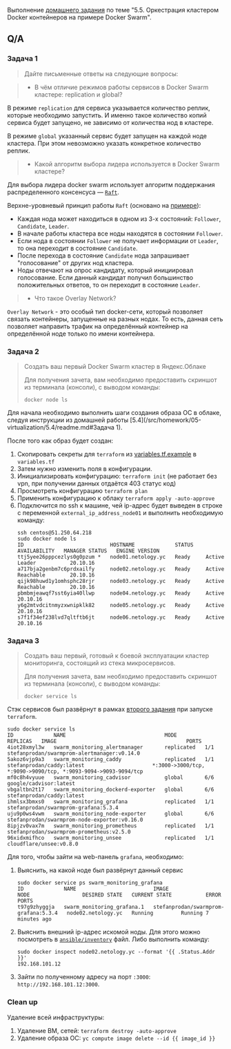 Выполнение [домашнего задания](https://github.com/netology-code/virt-homeworks/blob/virt-11/05-virt-05-docker-swarm/README.md) 
по теме "5.5. Оркестрация кластером Docker контейнеров на примере Docker Swarm".

## Q/A

### Задача 1

> Дайте письменные ответы на следующие вопросы:

> - В чём отличие режимов работы сервисов в Docker Swarm кластере: replication и global?

В режиме `replication` для сервиса указывается количество реплик, которые необходимо запустить.
И именно такое количество копий сервиса будет запущено, не зависимо от количества нод в кластере.
    
В режиме `global` указанный сервис будет запущен на каждой ноде кластера. При этом невозможно указать конкретное количество реплик.

> - Какой алгоритм выбора лидера используется в Docker Swarm кластере?

Для выбора лидера docker swarm использует алгоритм поддержания распределенного консенсуса — [`Raft`](https://raft.github.io/).

Верхне-уровневый принцип работы `Raft` (основано на [примере](http://thesecretlivesofdata.com/raft/)):

- Каждая нода может находиться в одном из 3-х состояний: `Follower`, `Candidate`, `Leader`.
- В начале работы кластера все ноды находятся в состоянии `Follower`.
- Если нода в состоянии `Follower` не получает информации от `Leader`, то она переходит в состояние `Candidate`.
- После перехода в состояние `Candidate` нода запрашивает "голосование" от других нод кластера.
- Ноды отвечают на опрос кандидату, который инициировал голосование. Если данный кандидат получил большинство положительных ответов, то он переходит в состояние `Leader`.

> - Что такое Overlay Network?

`Overlay Network` - это особый тип docker-сети, который позволяет связать контейнеры, запущенные на разных нодах. 
То есть, данная сеть позволяет направить трафик на определённый контейнер на определённой ноде только по имени контейнера.

### Задача 2

> Создать ваш первый Docker Swarm кластер в Яндекс.Облаке
>
> Для получения зачета, вам необходимо предоставить скриншот из терминала (консоли), с выводом команды:
>
> ```shell
> docker node ls
> ```

Для начала необходимо выполнить шаги создания образа ОС в облаке, следуя инструкции из домашней работы [5.4](/src/homework/05-virtualization/5.4/readme.md#Задача 1).

После того как образ будет создан:
1. Скопировать секреты для `terraform` из [variables.tf.example](./terraform/variables.tf.example) в `variables.tf`
2. Затем нужно изменить поля в конфигурации.
3. Инициализировать конфигурацию: `terraform init` (не работает без vpn, при получении данных отдаётся 403 статус код)
4. Просмотреть конфигурацию `terraform plan`
5. Применить конфигурацию к облаку `terraform apply -auto-approve`
6. Подключится по ssh к машине, чей ip-адрес будет выведен в строке с переменной `external_ip_address_node01` и выполнить необходимую команду:
   ```shell
   ssh centos@51.250.64.218
   sudo docker node ls
   ID                            HOSTNAME             STATUS    AVAILABILITY   MANAGER STATUS   ENGINE VERSION
   ttj5yee26pppcezlys0g0pzum *   node01.netology.yc   Ready     Active         Leader           20.10.16
   a717bja2genbm7c6prdxailfy     node02.netology.yc   Ready     Active         Reachable        20.10.16
   qijk98huwd1y1omhsphc28rjr     node03.netology.yc   Ready     Active         Reachable        20.10.16
   pbmbmjeawqf7sst6yia40llwp     node04.netology.yc   Ready     Active                          20.10.16
   y6g2mtvdcitnmyzxwnipklk82     node05.netology.yc   Ready     Active                          20.10.16
   s7f1f34ef238lvd7qltftb6jt     node06.netology.yc   Ready     Active                          20.10.16
   ```

### Задача 3

> Создать ваш первый, готовый к боевой эксплуатации кластер мониторинга, состоящий из стека микросервисов.
>
> Для получения зачета, вам необходимо предоставить скриншот из терминала (консоли), с выводом команды:
>
> ```shell
> docker service ls
> ```

Стэк сервисов был развёрнут в рамках [второго задания](#задача-2) при запуске `terraform`.

```shell
sudo docker service ls
ID             NAME                                MODE         REPLICAS   IMAGE                                          PORTS
4iot28xmyl3w   swarm_monitoring_alertmanager       replicated   1/1        stefanprodan/swarmprom-alertmanager:v0.14.0    
5akoz6vjp9a3   swarm_monitoring_caddy              replicated   1/1        stefanprodan/caddy:latest                      *:3000->3000/tcp, *:9090->9090/tcp, *:9093-9094->9093-9094/tcp
mf0c8h4vyuue   swarm_monitoring_cadvisor           global       6/6        google/cadvisor:latest                         
vbgaltbn2t17   swarm_monitoring_dockerd-exporter   global       6/6        stefanprodan/caddy:latest                      
ihmlsx3bmxs0   swarm_monitoring_grafana            replicated   1/1        stefanprodan/swarmprom-grafana:5.3.4           
uju9p0ws4vwm   swarm_monitoring_node-exporter      global       6/6        stefanprodan/swarmprom-node-exporter:v0.16.0   
8ipjzv0vax7m   swarm_monitoring_prometheus         replicated   1/1        stefanprodan/swarmprom-prometheus:v2.5.0       
96xidxmifhco   swarm_monitoring_unsee              replicated   1/1        cloudflare/unsee:v0.8.0
```

Для того, чтобы зайти на web-панель `grafana`, необходимо:
1. Выяснить, на какой ноде был развёрнут данный сервис
   ```shell
   sudo docker service ps swarm_monitoring_grafana
   ID             NAME                         IMAGE                                  NODE                 DESIRED STATE   CURRENT STATE           ERROR     PORTS
   t97g9zhyggja   swarm_monitoring_grafana.1   stefanprodan/swarmprom-grafana:5.3.4   node02.netology.yc   Running         Running 7 minutes ago
   ```
2. Выяснить внешний ip-адрес искомой ноды. Для этого можно посмотреть в [`ansible/inventory`](./ansible/inventory) файл.
   Либо выполнить команду:
   ```shell
   sudo docker inspect node02.netology.yc --format '{{ .Status.Addr  }}'
   192.168.101.12
   ```
3. Зайти по полученному адресу на порт `:3000`: `http://192.168.101.12:3000`.

### Clean up

Удаление всей инфраструктуры:

1. Удаление ВМ, сетей: `terraform destroy -auto-approve`
2. Удаление образа ОС: `yc compute image delete --id {{ image_id }}`